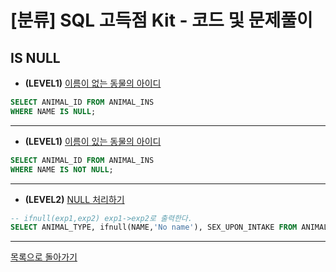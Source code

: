 # [분류] SQL 고득점 Kit - 코드 및 문제풀이

## IS NULL
- __(LEVEL1)__ [이름이 없는 동물의 아이디](https://programmers.co.kr/learn/courses/30/lessons/59039)
```sql
SELECT ANIMAL_ID FROM ANIMAL_INS
WHERE NAME IS NULL;
```
<hr>

- __(LEVEL1)__ [이름이 있는 동물의 아이디](https://programmers.co.kr/learn/courses/30/lessons/59407)
```sql
SELECT ANIMAL_ID FROM ANIMAL_INS
WHERE NAME IS NOT NULL;
```
<hr>

- __(LEVEL2)__ [NULL 처리하기](https://programmers.co.kr/learn/courses/30/lessons/59410)
```sql
-- ifnull(exp1,exp2) exp1->exp2로 출력한다.
SELECT ANIMAL_TYPE, ifnull(NAME,'No name'), SEX_UPON_INTAKE FROM ANIMAL_INS;
```
<hr>

[목록으로 돌아가기](https://github.com/ss-won/For-Coding-Test/blob/master/Programmers/sqlKit)
